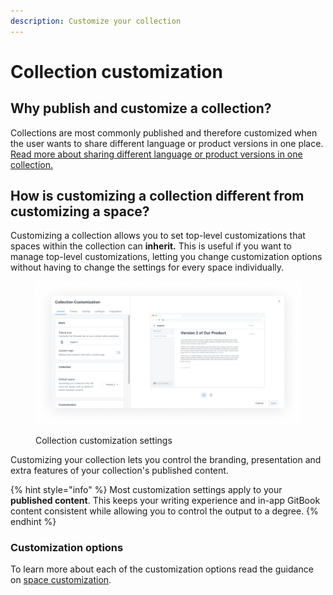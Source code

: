 ```yaml
---
description: Customize your collection
---
```


# Collection customization

## Why publish and customize a collection?&#x20;

Collections are most commonly published and therefore customized when the user wants to share different language or product versions in one place. [Read more about sharing different language or product versions in one collection.](../share/collection-publishing.md)&#x20;

## How is customizing a collection different from customizing a space?

Customizing a collection allows you to set top-level customizations that spaces within the collection can **inherit.** This is useful if you want to manage top-level customizations, letting you change customization options without having to change the settings for every space individually.

<div data-full-width="true">

<figure><img src="../../.gitbook/assets/collection-customization.png" alt="A screenshot showing the collection customization settings. On the left are the settings themselves, and on the right is a preview of how the published content will look with the selected settings."><figcaption><p>Collection customization settings</p></figcaption></figure>

</div>

Customizing your collection lets you control the branding, presentation and extra features of your collection's published content.

{% hint style="info" %}
Most customization settings apply to your **published content**. This keeps your writing experience and in-app GitBook content consistent while allowing you to control the output to a degree.
{% endhint %}

### Customization options

To learn more about each of the customization options read the guidance on [space customization](space-customization.md).

